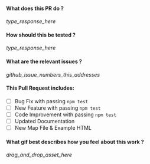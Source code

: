 #### What does this PR do ?

_type_response_here_

#### How should this be tested ?

_type_response_here_

#### What are the relevant issues ?

_github_issue_numbers_this_addresses_

#### This Pull Request includes:

- [ ] Bug Fix with passing `npm test`
- [ ] New Feature with passing `npm test`
- [ ] Code Improvement with passing `npm test`
- [ ] Updated Documentation
- [ ] New Map File & Example HTML

#### What gif best describes how you feel about this work ?

_drag_and_drop_asset_here_
